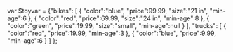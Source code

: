 var $toyvar = {"bikes": [
    {
      "color":"blue",
      "price":99.99,
      "size":"21 in",
      "min-age":6
},
{
      "color":"red",
      "price":69.99,
      "size":"24 in",
      "min-age":8
},
{
      "color":"green",
      "price":19.99,
      "size":"small",
      "min-age":null
    }
  ],
  "trucks": [
    {
      "color":"red",
      "price":19.99,
      "min-age":3
},
{
      "color":"blue",
      "price":9.99,
      "min-age":6
    }
  ]
};

